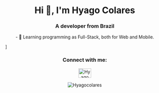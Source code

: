 <h1 align="center">Hi 👋, I'm Hyago Colares</h1>

<h3 align="center">A developer from Brazil</h3>

<p align="center"> - 🌱 Learning programming as Full-Stack, both for Web and Mobile.</p>]

<h3 align="center">Connect with me:</h3>

<p align="center">
<a href="https://www.linkedin.com/in/hyago-colares/" target="blank"><img align="center" src="https://raw.githubusercontent.com/rahuldkjain/github-profile-readme-generator/master/src/images/icons/Social/linked-in-alt.svg" alt="Hyago Colares" alt="Hyago-Colares" height="30" width="40" /></a>
</p>

<p align="center"><img align="center" src="https://github-readme-stats.vercel.app/api/top-langs?username=Hyagocolares&show_icons=true&locale=en&layout=compact" alt="Hyagocolares" /></p>

